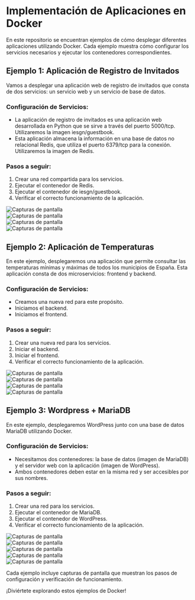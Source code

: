 # Implementación de Aplicaciones en Docker

En este repositorio se encuentran ejemplos de cómo desplegar diferentes aplicaciones utilizando Docker. Cada ejemplo muestra cómo configurar los servicios necesarios y ejecutar los contenedores correspondientes.

## Ejemplo 1: Aplicación de Registro de Invitados

Vamos a desplegar una aplicación web de registro de invitados que consta de dos servicios: un servicio web y un servicio de base de datos.

### Configuración de Servicios:

- La aplicación de registro de invitados es una aplicación web desarrollada en Python que se sirve a través del puerto 5000/tcp. Utilizaremos la imagen iesgn/guestbook.
- Esta aplicación almacena la información en una base de datos no relacional Redis, que utiliza el puerto 6379/tcp para la conexión. Utilizaremos la imagen de Redis.

### Pasos a seguir:

1. Crear una red compartida para los servicios.
2. Ejecutar el contenedor de Redis.
3. Ejecutar el contenedor de iesgn/guestbook.
4. Verificar el correcto funcionamiento de la aplicación.  

![Capturas de pantalla](./fotos/ej4/f4-1.png)  
![Capturas de pantalla](./fotos/ej4/f4-2.png)  
![Capturas de pantalla](./fotos/ej4/f4-3.png)  
![Capturas de pantalla](./fotos/ej4/f4-4.png)  

## Ejemplo 2: Aplicación de Temperaturas

En este ejemplo, desplegaremos una aplicación que permite consultar las temperaturas mínimas y máximas de todos los municipios de España. Esta aplicación consta de dos microservicios: frontend y backend.

### Configuración de Servicios:

- Creamos una nueva red para este propósito.
- Iniciamos el backend.
- Iniciamos el frontend.

### Pasos a seguir:

1. Crear una nueva red para los servicios.
2. Iniciar el backend.
3. Iniciar el frontend.
4. Verificar el correcto funcionamiento de la aplicación.

![Capturas de pantalla](./fotos/ej4/f4-5.png)  
![Capturas de pantalla](./fotos/ej4/f4-6.png)  
![Capturas de pantalla](./fotos/ej4/f4-7.png)  
![Capturas de pantalla](./fotos/ej4/f4-8.png)  

## Ejemplo 3: Wordpress + MariaDB

En este ejemplo, desplegaremos WordPress junto con una base de datos MariaDB utilizando Docker.

### Configuración de Servicios:

- Necesitamos dos contenedores: la base de datos (imagen de MariaDB) y el servidor web con la aplicación (imagen de WordPress).
- Ambos contenedores deben estar en la misma red y ser accesibles por sus nombres.

### Pasos a seguir:

1. Crear una red para los servicios.
2. Ejecutar el contenedor de MariaDB.
3. Ejecutar el contenedor de WordPress.
4. Verificar el correcto funcionamiento de la aplicación.  

![Capturas de pantalla](./fotos/ej4/f4-13.png)  
![Capturas de pantalla](./fotos/ej4/f4-12.png)  
![Capturas de pantalla](./fotos/ej4/f4-9.png)  
![Capturas de pantalla](./fotos/ej4/f4-10.png)  
![Capturas de pantalla](./fotos/ej4/f4-11.png)  

Cada ejemplo incluye capturas de pantalla que muestran los pasos de configuración y verificación de funcionamiento.

¡Diviértete explorando estos ejemplos de Docker!

